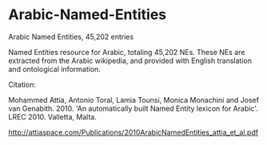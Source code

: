 # Arabic-Named-Entities
Arabic Named Entities, 45,202 entries

Named Entities resource for Arabic, totaling 45,202 NEs. These NEs are extracted from the Arabic wikipedia, and provided with English translation and ontological information.

Citation:

Mohammed Attia, Antonio Toral, Lamia Tounsi, Monica Monachini and Josef van Genabith. 2010. 'An automatically built Named Entity lexicon for Arabic'. LREC 2010. Valletta, Malta.

http://attiaspace.com/Publications/2010ArabicNamedEntities_attia_et_al.pdf

